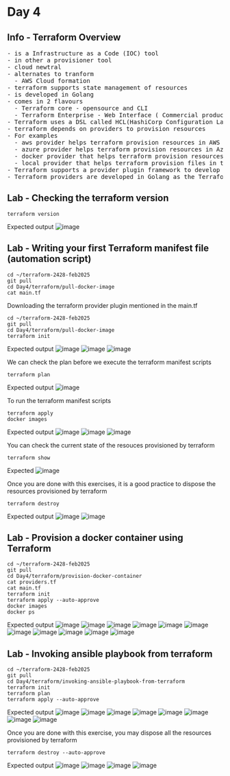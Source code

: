 # Day 4

## Info - Terraform Overview
<pre>
- is a Infrastructure as a Code (IOC) tool
- in other a provisioner tool
- cloud newtral
- alternates to tranform
  - AWS Cloud formation
- terraform supports state management of resources 
- is developed in Golang
- comes in 2 flavours
  - Terraform core - opensource and CLI
  - Terraform Enterprise - Web Interface ( Commercial product from HashiCorp )
- Terraform uses a DSL called HCL(HashiCorp Configuration Language ) for writing automation scripts
- terraform depends on providers to provision resources
- For examples
  - aws provider helps terraform provision resources in AWS cloud
  - azure provider helps terraform provision resources in Azure cloud
  - docker provider that helps terraform provision resources like image, container, network, etc
  - local provider that helps terraform provision files in the local machine
- Terraform supports a provider plugin framework to develop custom terraform providers
- Terraform providers are developed in Golang as the Terraform Provider Plugin Framework is natively written in Golang
</pre>

## Lab - Checking the terraform version
```
terraform version
```

Expected output
![image](https://github.com/user-attachments/assets/a96b8bb3-88df-4b57-9549-03cec717d9b5)

## Lab - Writing your first Terraform manifest file (automation script)
```
cd ~/terraform-2428-feb2025
git pull
cd Day4/terraform/pull-docker-image
cat main.tf
```

Downloading the terraform provider plugin mentioned in the main.tf
```
cd ~/terraform-2428-feb2025
git pull
cd Day4/terraform/pull-docker-image
terraform init
```

Expected output
![image](https://github.com/user-attachments/assets/fee26516-4183-4eaa-9782-22d0e58317d9)
![image](https://github.com/user-attachments/assets/f44b2072-3f2d-472a-a526-4882f8feba58)
![image](https://github.com/user-attachments/assets/11a0000e-58ed-4078-aeb8-27b122ea5931)


We can check the plan before we execute the terraform manifest scripts
```
terraform plan
```

Expected output
![image](https://github.com/user-attachments/assets/5a6e87c8-6346-442a-94d5-3574c379b1fa)


To run the terraform manifest scripts
```
terraform apply
docker images
```

Expected output
![image](https://github.com/user-attachments/assets/101fdd28-19e4-4239-b6a8-4ed9c0862a0a)
![image](https://github.com/user-attachments/assets/59d19833-f109-4aa0-bd31-839598899c89)
![image](https://github.com/user-attachments/assets/dac4f04a-3a21-4322-b08e-f139192a7518)


You can check the current state of the resouces provisioned by terraform
```
terraform show
```
Expected
![image](https://github.com/user-attachments/assets/bb1b143e-c74c-42e5-b57e-1bb63db928e1)

Once you are done with this exercises, it is a good practice to dispose the resources provisioned by terraform
```
terraform destroy
```

Expected output
![image](https://github.com/user-attachments/assets/6bf939b4-035a-4480-832a-8fd71f21e89e)
![image](https://github.com/user-attachments/assets/ed403027-128e-447b-961d-4e073a19a568)

## Lab - Provision a docker container using Terraform
```
cd ~/terraform-2428-feb2025
git pull
cd Day4/terraform/provision-docker-container
cat providers.tf
cat main.tf
terraform init
terraform apply --auto-approve
docker images
docker ps
```

Expected output
![image](https://github.com/user-attachments/assets/006f4feb-54c1-41e3-9650-971c805f456f)
![image](https://github.com/user-attachments/assets/8fcec5ce-6754-45d2-82e3-e6ab344a6697)
![image](https://github.com/user-attachments/assets/76b6f670-34ab-433e-ad00-49ab2430c073)
![image](https://github.com/user-attachments/assets/5e9f8bb1-f816-43a0-b359-af2d8d90df40)
![image](https://github.com/user-attachments/assets/1655e04c-36bd-48ea-a58a-06f1e1acfb6b)
![image](https://github.com/user-attachments/assets/1e4595e7-621b-43fe-a227-a6257e625391)
![image](https://github.com/user-attachments/assets/316354e9-66bd-4dbe-9c10-8760f9823e8d)
![image](https://github.com/user-attachments/assets/831830b0-8b6e-419e-a2be-b8dc0f8bb7d9)
![image](https://github.com/user-attachments/assets/d9e4cd11-eacb-40c1-99f2-5ca536c4eee0)
![image](https://github.com/user-attachments/assets/8b49af6c-3c2b-4fac-91b7-9480901511e4)
![image](https://github.com/user-attachments/assets/2795ce5e-bed4-4403-9f0c-742a65124964)

## Lab - Invoking ansible playbook from terraform 
```
cd ~/terraform-2428-feb2025
git pull
cd Day4/terraform/invoking-ansible-playbook-from-terraform
terraform init
terraform plan
terraform apply --auto-approve
```

Expected output
![image](https://github.com/user-attachments/assets/b750112a-8964-4a53-b1da-056884e6f7dc)
![image](https://github.com/user-attachments/assets/49188ed8-351e-44b6-9ecd-1a4b37603d17)
![image](https://github.com/user-attachments/assets/02f7630a-1471-458f-a508-93abaf518ea9)
![image](https://github.com/user-attachments/assets/1db05416-7aa3-484b-a495-353dfc6a75fc)
![image](https://github.com/user-attachments/assets/88b1b73d-d411-4a28-b629-10bc3146daf3)
![image](https://github.com/user-attachments/assets/301c5294-7774-4bbb-8ddb-12adbdb609d8)
![image](https://github.com/user-attachments/assets/83ae0e58-0363-4e96-8d04-4bd2e11ea85b)
![image](https://github.com/user-attachments/assets/b9dc63ef-e424-4c87-905a-859659448c77)

Once you are done with this exercise, you may dispose all the resources provisioned by terraform
```
terraform destroy --auto-approve
```

Expected output
![image](https://github.com/user-attachments/assets/d8ab9783-c89d-4817-97c8-39d5e3ebc803)
![image](https://github.com/user-attachments/assets/50f27285-495c-4582-89bc-c4522855107f)
![image](https://github.com/user-attachments/assets/6f8929b3-a0d3-4df6-817a-b4bc920e2be1)
![image](https://github.com/user-attachments/assets/36bf19be-1aee-4137-9ba2-cd01089164e7)
